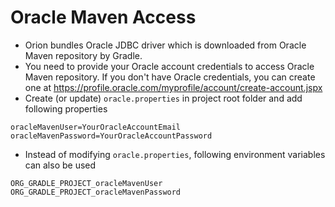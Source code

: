 # Oracle Maven Access
* Orion bundles Oracle JDBC driver which is downloaded from Oracle Maven repository by Gradle.
* You need to provide your Oracle account credentials to access Oracle Maven repository.
If you don't have Oracle credentials, you can create one at 
https://profile.oracle.com/myprofile/account/create-account.jspx
* Create (or update) `oracle.properties` in project root folder and add following properties 
```
oracleMavenUser=YourOracleAccountEmail
oracleMavenPassword=YourOracleAccountPassword
```
* Instead of modifying `oracle.properties`, following environment variables can also be used
```
ORG_GRADLE_PROJECT_oracleMavenUser
ORG_GRADLE_PROJECT_oracleMavenPassword	
```

